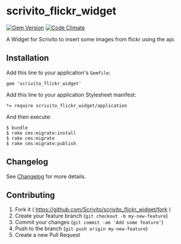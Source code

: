 # scrivito_flickr_widget

[![Gem Version](https://badge.fury.io/rb/scrivito_flickr_widget.svg)](http://badge.fury.io/rb/scrivito_flickr_widget)
[![Code Climate](https://codeclimate.com/github/Scrivito/scrivito_flickr_widget.png)](https://codeclimate.com/github/Scrivito/scrivito_flickr_widget)

A Widget for Scrivito to insert some images from flickr using the api.

## Installation

Add this line to your application's `Gemfile`:

    gem 'scrivito_flickr_widget'

Add this line to your application Stylesheet manifest:

    *= require scrivito_flickr_widget/application

And then execute:

    $ bundle
    $ rake cms:migrate:install
    $ rake cms:migrate
    $ rake cms:migrate:publish

## Changelog
See [Changelog](https://github.com/Scrivito/scrivito_flickr_widget/blob/master/CHANGELOG.md) for more
details.

## Contributing

1. Fork it ( https://github.com/Scrivito/scrivito_flickr_widget/fork )
2. Create your feature branch (`git checkout -b my-new-feature`)
3. Commit your changes (`git commit -am 'Add some feature'`)
4. Push to the branch (`git push origin my-new-feature`)
5. Create a new Pull Request